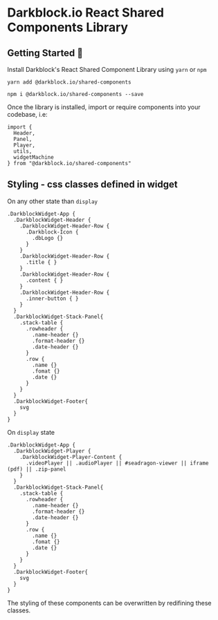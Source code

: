 # Darkblock.io React Shared Components Library

## Getting Started 🚀

Install Darkblock's React Shared Component Library using `yarn` or `npm`

```
yarn add @darkblock.io/shared-components
```

```
npm i @darkblock.io/shared-components --save
```

Once the library is installed, import or require components into your codebase, i.e:

```
import {
  Header,
  Panel,
  Player,
  utils,
  widgetMachine
} from "@darkblock.io/shared-components"
```

## Styling - css classes defined in widget

On any other state than `display`

```
.DarkblockWidget-App {
  .DarkblockWidget-Header {
    .DarkblockWidget-Header-Row {
      .Darkblock-Icon {
        .dbLogo {}
      }
    }
    .DarkblockWidget-Header-Row {
      .title { }
    }
    .DarkblockWidget-Header-Row {
      .content { }
    }
    .DarkblockWidget-Header-Row {
      .inner-button { }
    }
  }
  .DarkblockWidget-Stack-Panel{
    .stack-table {
      .rowheader {
        .name-header {}
        .format-header {}
        .date-header {}
      }
      .row {
        .name {}
        .fomat {}
        .date {}
      }
    }
  }
  .DarkblockWidget-Footer{
    svg
  }
}

```

On `display` state

```
.DarkblockWidget-App {
  .DarkblockWidget-Player {
    .DarkblockWidget-Player-Content {
      .videoPlayer || .audioPlayer || #seadragon-viewer || iframe (pdf) || .zip-panel
    }
  }
  .DarkblockWidget-Stack-Panel{
    .stack-table {
      .rowheader {
        .name-header {}
        .format-header {}
        .date-header {}
      }
      .row {
        .name {}
        .fomat {}
        .date {}
      }
    }
  }
  .DarkblockWidget-Footer{
    svg
  }
}

```

The styling of these components can be overwritten by redifining these classes.
